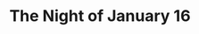 ---
title: The Night of January 16
year: 1938
opening_date: 1938-03-15
closing_date: 1938-03-17
layout: productions
featured_image: 
image_caption:
image_credit:
playbill: 
category: 
Theatre: Theatre Jacksonville
Venue: Little Theatre
cast:
  Assistant Defense Attorney: Kenneth Godschalk
  Assistant District Attorney: Raymond C. Winstead
  Bailiff: W.H. Moore
  Clerk of the Court: Elmo Lehman, Jr.
  Court Stenographer: Herbert Swisher
  Defense Attorney Stevens: Drummond Paul, Jr.
  District Attorney Flint: Allen Moreland
  Dr. Kirkland: Richard Hollahan
  Homer Van Fleet: Harry Lewis
  Jane Chandler: June Stoy
  John Graham Whitfield: Jack Ward
  Josephine Jasamine Hutchins: Elsie Austin
  Judge Heath: Joseph E. McCants
  Karen Andre: Maye Elizabeth Mackinnon
  Larry Regan: Lawrence Case
  Magda Svenson: Dorothy Harlan
  Michael Sweeney: William N. Pearce
  Nancy Lee Faulkner: Meriam Jobe
  Prison Matron: Helen McCants
  Roberta Van Rensellaer: Agatha Smith
  Sigurd Jungquist: Roy Meischner
crew:
  Director: Huron L. Blyden
  Electrical Effects: Earl DeFlorin
  Props: Mrs. H. Ward Preston
  Staging: 
    - Mary Courtney
    - Stokes Perry
orchestra:
external_links:
---